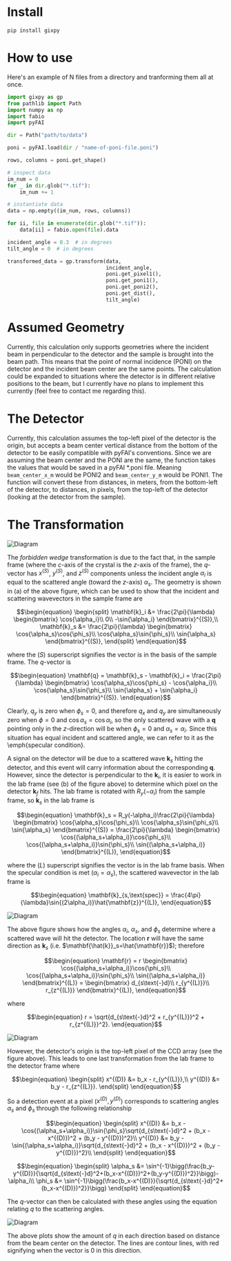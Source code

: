 # Install

`pip install gixpy`

# How to use

Here's an example of N files from a directory and tranforming them all at once.

``` python
import gixpy as gp
from pathlib import Path
import numpy as np
import fabio
import pyFAI

dir = Path("path/to/data")

poni = pyFAI.load(dir / "name-of-poni-file.poni")

rows, columns = poni.get_shape()

# inspect data
im_num = 0
for _ in dir.glob("*.tif"):
    im_num += 1

# instantiate data
data = np.empty((im_num, rows, columns))

for ii, file in enumerate(dir.glob("*.tif")):
    data[ii] = fabio.open(file).data 

incident_angle = 0.3  # in degrees
tilt_angle = 0  # in degrees

transformed_data = gp.transform(data,
                                incident_angle,
                                poni.get_pixel1(),
                                poni.get_poni1(),
                                poni.get_poni2(),
                                poni.get_dist(),
                                tilt_angle)
```

# Assumed Geometry

Currently, this calculation only supports geometries where the incident beam in perpendicular to the detector and the sample is brought into the beam path. This means that the point of normal incidence (PONI) on the detector and the incident beam center are the same points. The calculation could be expanded to situations where the detector is in different relative positions to the beam, but I currently have no plans to implement this currently (feel free to contact me regarding this).

# The Detector

Currently, this calculation assumes the top-left pixel of the detector is the origin, but accepts a beam center vertical distance from the bottom of the detector to be easily compatible with pyFAI's conventions. Since we are assuming the beam center and the PONI are the same, the function takes the values that would be saved in a pyFAI *.poni file. Meaning `beam_center_x_m` would be PONI2 and `beam_center_y_m` would be PONI1. The function will convert these from distances, in meters, from the bottom-left of the detector, to distances, in pixels, from the top-left of the detector (looking at the detector from the sample).

# The Transformation

![Diagram](images/Fig1.png)

The *forbidden wedge* transformation is due to the fact that, in the sample frame (where the $c$-axis of the crystal is the $z$-axis of the frame), the $q$-vector has $x^{(S)}$, $y^{(S)}$, and $z^{(S)}$ components unless the incident angle $\alpha_i$ is equal to the scattered angle (toward the $z$-axis) $\alpha_s$. The geometry is shown in (a) of the above figure, which can be used to show that the incident and scattering wavevectors in the sample frame are

$$\begin{equation}
\begin{split}
    \mathbf{k}_i &= \frac{2\pi}{\lambda}
    \begin{bmatrix}
        \cos{\alpha_i}\\
        0\\
        -\sin{\alpha_i}
    \end{bmatrix}^{(S)},\\
    \mathbf{k}_s &= \frac{2\pi}{\lambda}
    \begin{bmatrix}
        \cos{\alpha_s}\cos{\phi_s}\\
        \cos{\alpha_s}\sin{\phi_s}\\
        \sin{\alpha_s}
    \end{bmatrix}^{(S)},
\end{split}
\end{equation}$$

where the $(S)$ superscript signifies the vector is in the basis of the sample frame. The $q$-vector is

$$\begin{equation}
    \mathbf{q} = \mathbf{k}_s - \mathbf{k}_i = \frac{2\pi}{\lambda}
    \begin{bmatrix}
        \cos{\alpha_s}\cos{\phi_s} - \cos{\alpha_i}\\
        \cos{\alpha_s}\sin{\phi_s}\\
        \sin{\alpha_s} + \sin{\alpha_i}
    \end{bmatrix}^{(S)}.
\end{equation}$$

Clearly, $q_y$ is zero when $\phi_s=0$, and therefore $q_x$ and $q_y$ are simultaneously zero when $\phi=0$ and $\cos\alpha_s=\cos\alpha_i$, so the only scattered wave with a $\mathbf{q}$ pointing only in the $z$-direction will be when $\phi_s = 0$ and $\alpha_s = \alpha_i$. Since this situation has equal incident and scattered angle, we can refer to it as the \emph{specular condition}.

A signal on the detector will be due to a scattered wave $\mathbf{k}_s$ hitting the detector, and this event will carry information about the corresponding $\mathbf{q}$. However, since the detector is perpendicular to the $\mathbf{k}_i$, it is easier to work in the lab frame (see (b) of the figure above) to determine which pixel on the detector $\mathbf{k}_f$ hits. The lab frame is rotated with $R_y(-\alpha_i)$ from the sample frame, so $\mathbf{k}_s$ in the lab frame is

$$\begin{equation}
    \mathbf{k}_s = R_y(-\alpha_i)\frac{2\pi}{\lambda}
    \begin{bmatrix}
        \cos{\alpha_s}\cos{\phi_s}\\
        \cos{\alpha_s}\sin{\phi_s}\\
        \sin{\alpha_s}
    \end{bmatrix}^{(S)} = \frac{2\pi}{\lambda}
    \begin{bmatrix}
        \cos{(\alpha_s+\alpha_i)}\cos{\phi_s}\\
        \cos{(\alpha_s+\alpha_i)}\sin{\phi_s}\\
        \sin{(\alpha_s+\alpha_i)}
    \end{bmatrix}^{(L)},
\end{equation}$$

where the $(L)$ superscript signifies the vector is in the lab frame basis. When the specular condition is met $(\alpha_i=\alpha_s)$, the scattered wavevector in the lab frame is

$$\begin{equation}
    \mathbf{k}_{s,\text{spec}} = \frac{4\pi}{\lambda}\sin{(2\alpha_i)}\hat{\mathbf{z}}^{(L)},
\end{equation}$$

![Diagram](images/Fig2.png)

The above figure shows how the angles $\alpha_i$, $\alpha_s$, and $\phi_s$ determine where a scattered wave will hit the detector. The location $\mathbf{r}$ will have the same direction as $\mathbf{k}_s$ (i.e. $\mathbf{\hat{k}}_s=\hat{\mathbf{r}}$); therefore

$$\begin{equation}
    \mathbf{r} = r
    \begin{bmatrix}
        \cos{(\alpha_s+\alpha_i)}\cos{\phi_s}\\
        \cos{(\alpha_s+\alpha_i)}\sin{\phi_s}\\
        \sin{(\alpha_s+\alpha_i)}
    \end{bmatrix}^{(L)} = 
    \begin{bmatrix}
        d_{s\text{-}d}\\
        r_{y^{(L)}}\\
        r_{z^{(L)}}
    \end{bmatrix}^{(L)},
\end{equation}$$

where

$$\begin{equation}
    r = \sqrt{d_{s\text{-}d}^2 + r_{y^{(L)}}^2 + r_{z^{(L)}}^2}.
\end{equation}$$

![Diagram](images/Fig3.png)

However, the detector's origin is the top-left pixel of the CCD array (see the figure above). This leads to one last transformation from the lab frame to the detector frame where

$$\begin{equation}
\begin{split}
    x^{(D)} &= b_x - r_{y^{(L)}},\\
    y^{(D)} &= b_y - r_{z^{(L)}}.
\end{split}
\end{equation}$$

So a detection event at a pixel ($x^{(D)}, y^{(D)}$) corresponds to scattering angles $\alpha_s$ and $\phi_s$ through the following relationship

$$\begin{equation}
\begin{split}
    x^{(D)} &= b_x - \cos{(\alpha_s+\alpha_i)}\sin{\phi_s}\sqrt{d_{s\text{-}d}^2 + (b_x - x^{(D)})^2 + (b_y - y^{(D)})^2}\\
    y^{(D)} &= b_y - \sin{(\alpha_s+\alpha_i)}\sqrt{d_{s\text{-}d}^2 + (b_x - x^{(D)})^2 + (b_y - y^{(D)})^2}\\
\end{split}
\end{equation}$$

$$\begin{equation}
\begin{split}
    \alpha_s &= \sin^{-1}\bigg(\frac{b_y-y^{(D)}}{\sqrt{d_{s\text{-}d}^2+(b_x-x^{(D)})^2+(b_y-y^{(D)})^2}}\bigg)-\alpha_i\\
    \phi_s &= \sin^{-1}\bigg(\frac{b_x-x^{(D)}}{\sqrt{d_{s\text{-}d}^2+(b_x-x^{(D)})^2}}\bigg)
\end{split}
\end{equation}$$

The $q$-vector can then be calculated with these angles using the equation relating $q$ to the scattering angles. 

![Diagram](images/Fig4.png)

The above plots show the amount of $q$ in each direction based on distance from the beam center on the detector. The lines are contour lines, with red signifying when the vector is 0 in this direction.
